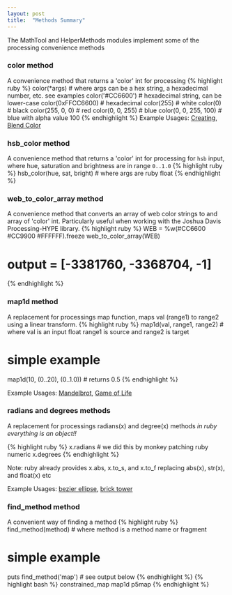 ```yaml
---
layout: post
title:  "Methods Summary"
---
```


The MathTool and HelperMethods modules implement some of the processing convenience methods

### color method
A convenience method that returns a 'color' int for processing
{% highlight ruby %}
color(*args)           # where args can be a hex string, a hexadecimal number, etc. see examples
color('#CC6600')       # hexadecimal string, can be lower-case
color(0xFFCC6600)      # hexadecimal
color(255)             # white
color(0)               # black
color(255, 0, 0)       # red
color(0, 0, 255)       # blue
color(0, 0, 255, 100)  # blue with alpha value 100
{% endhighlight %}
Example Usages: [Creating][color], [Blend Color][blend_color]

### hsb_color method
A convenience method that returns a 'color' int for processing for `hsb` input, where hue, saturation and brightness are in range `0..1.0`
{% highlight ruby %}
hsb_color(hue, sat, bright) # where args are ruby float
{% endhighlight %}

### web_to_color_array method
A convenience method that converts an array of web color strings to and array of 'color' int. Particularly useful when working with the Joshua Davis Processing-HYPE library.
{% highlight ruby %}
WEB = %w(#CC6600 #CC9900 #FFFFFF).freeze
web_to_color_array(WEB)
# output = [-3381760, -3368704, -1]
{% endhighlight %}

### map1d method
A replacement for processings map function, maps val (range1) to range2 using a linear transform.
{% highlight ruby %}
map1d(val, range1, range2) # where val is an input float range1 is source and range2 is target
# simple example
map1d(10, (0..20), (0..1.0)) # returns 0.5
{% endhighlight %}

Example Usages: [Mandelbrot][mandelbrot], [Game of Life][conway]

### radians and degrees methods
A replacement for processings radians(x) and degree(x) methods _in ruby everything is an object!!_

{% highlight ruby %}
x.radians # we did this by monkey patching ruby numeric
x.degrees
{% endhighlight %}

Note: ruby already provides x.abs, x.to_s, and x.to_f replacing abs(x), str(x), and float(x) etc

Example Usages:
[bezier ellipse][bezier], [brick tower][brick_tower]

### find_method method
A convenient way of finding a method
{% highlight ruby %}
find_method(method) # where method is a method name or fragment
# simple example
puts find_method('map') # see output below
{% endhighlight %}
{% highlight bash %}
constrained_map
map1d
p5map
{% endhighlight %}

[bezier]:https://github.com/ruby-processing/samples4ruby-processing3/blob/master/processing_app/basics/form/bezier_ellipse.rb
[brick_tower]:https://github.com/ruby-processing/samples4ruby-processing3/blob/master/processing_app/basics/form/brick_tower.rb
[mandelbrot]:https://github.com/ruby-processing/samples4ruby-processing3/blob/master/contributed/mandelbrot.rb
[conway]:https://github.com/ruby-processing/samples4ruby-processing3/blob/master/processing_app/topics/shaders/conway.rb
[color]:https://github.com/ruby-processing/samples4ruby-processing3/blob/master/processing_app/basics/color/creating.rb
[blend_color]:https://github.com/ruby-processing/samples4ruby-processing3/blob/master/processing_app/basics/color/blend_color.rb
